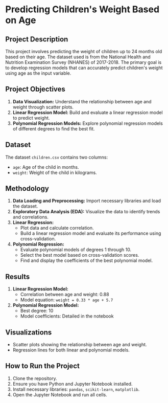 # Predicting Children's Weight Based on Age

## Project Description
This project involves predicting the weight of children up to 24 months old based on their age. The dataset used is from the National Health and Nutrition Examination Survey (NHANES) of 2017-2018. The primary goal is to develop regression models that can accurately predict children's weight using age as the input variable.

## Project Objectives
1. **Data Visualization:** Understand the relationship between age and weight through scatter plots.
2. **Linear Regression Model:** Build and evaluate a linear regression model to predict weight.
3. **Polynomial Regression Models:** Explore polynomial regression models of different degrees to find the best fit.

## Dataset
The dataset `children.csv` contains two columns:
- `age`: Age of the child in months.
- `weight`: Weight of the child in kilograms.

## Methodology
1. **Data Loading and Preprocessing:** Import necessary libraries and load the dataset.
2. **Exploratory Data Analysis (EDA):** Visualize the data to identify trends and correlations.
3. **Linear Regression:**
   - Plot data and calculate correlation.
   - Build a linear regression model and evaluate its performance using cross-validation.
4. **Polynomial Regression:**
   - Evaluate polynomial models of degrees 1 through 10.
   - Select the best model based on cross-validation scores.
   - Find and display the coefficients of the best polynomial model.

## Results
1. **Linear Regression Model:**
   - Correlation between age and weight: 0.88
   - Model equation: `weight = 0.33 * age + 5.7`
2. **Polynomial Regression Model:**
   - Best degree: 10
   - Model coefficients: Detailed in the notebook

## Visualizations
- Scatter plots showing the relationship between age and weight.
- Regression lines for both linear and polynomial models.

## How to Run the Project
1. Clone the repository.
2. Ensure you have Python and Jupyter Notebook installed.
3. Install necessary libraries: `pandas`, `scikit-learn`, `matplotlib`.
4. Open the Jupyter Notebook and run all cells.
